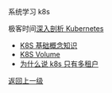 系统学习 k8s

极客时间[深入剖析 Kubernetes](https://time.geekbang.org/column/article/68316)

- [K8S 基础概念知识](./k8s_concepts.md)
- [K8S Volume](./volume.md)
- [为什么说 k8s 只有多租户](./k8s_soft_multi_tenancy.md)

[返回上一级](../README.md)
